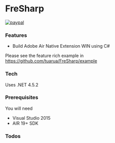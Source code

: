 # FreSharp

[![paypal](https://www.paypalobjects.com/en_US/i/btn/btn_donateCC_LG.gif)](https://www.paypal.com/cgi-bin/webscr?cmd=_s-xclick&hosted_button_id=5UR2T52J633RC)

### Features
 - Build Adobe Air Native Extension  WIN using C#

Please see the feature rich example in https://github.com/tuarua/FreSharp/example

### Tech

Uses .NET 4.5.2

### Prerequisites

You will need
 
 - Visual Studio 2015
 - AIR 19+ SDK

### Todos

